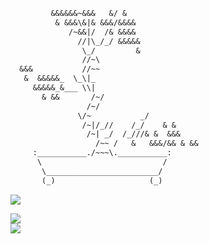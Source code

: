 ```ocaml
         &&&&&&~&&&   &/ &
          & &&&\&|& &&&/&&&&
             /~&&|/  /& &&&&
               //|\_/_/ &&&&&
                \_/         &
                //~\
  &&&           //~~
   &  &&&&&_  \_\|_
     &&&&&_&___ \\|
       & &&       /~/
                 /~/
               \/~           _/
                /~|/_//    /_/    & &
                 /~| _/  /_///& &  &&&
                   /~~ /   &   &&&/&& & &&
     :___________./~~~\.___________:
      \                           /
       \_________________________/
       (_)                     (_)
```
[![](https://discord.c99.nl/widget/theme-4/482139697796349953.png)](https://discord.com/channels/@me/482139697796349953)



<div>
  <img align="center" src="https://github-readme-stats.vercel.app/api?username=flick0&show_icons=true&title_color=eed49f&text_color=b7bdf8&icon_color=a6da95&bg_color=181926&border_color=c6a0f6&border_radius=15"/>
</div>
<div>
  <img align="center" src="https://github-readme-stats.vercel.app/api/top-langs/?username=flick0&layout=compact&show_icons=true&title_color=eed49f&text_color=b7bdf8&icon_color=a6da95&bg_color=181926&border_color=c6a0f6&border_radius=15">
</div>




